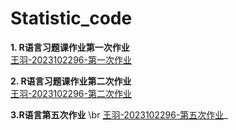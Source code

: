 # Statistic_code
**1. R语言习题课作业第一次作业**  
[王羽-2023102296-第一次作业](https://github.com/wangyu-debug/Statistic_code/blob/main/code_excise1.R)

**2. R语言习题课作业第二次作业**  
[王羽-2023102296-第二次作业](https://github.com/wangyu-debug/Statistic_code/blob/main/%E7%8E%8B%E7%BE%BD-2023102296-%E7%AC%AC%E4%BA%8C%E6%AC%A1%E4%BD%9C%E4%B8%9A.R)

**3.R语言第五次作业** \br
[王羽-2023102296-第五次作业](https://github.com/wangyu-debug/Statistic_code/blob/main/%E7%8E%8B%E7%BE%BD-2023102296-%E7%AC%AC%E4%BA%94%E6%AC%A1%E4%BD%9C%E4%B8%9A.R)_
